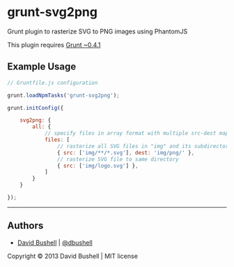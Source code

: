 grunt-svg2png
=============

Grunt plugin to rasterize SVG to PNG images using PhantomJS

This plugin requires [Grunt ~0.4.1](http://gruntjs.com/)

## Example Usage

````javascript
// Gruntfile.js configuration

grunt.loadNpmTasks('grunt-svg2png');

grunt.initConfig({

    svg2png: {
        all: {
            // specify files in array format with multiple src-dest mapping
            files: [
                // rasterize all SVG files in "img" and its subdirectories to "img/png"
                { src: ['img/**/*.svg'], dest: 'img/png/' },
                // rasterize SVG file to same directory
                { src: ['img/logo.svg'] },
            ]
        }
    }

});
````

* * *

## Authors

* [David Bushell](http://dbushell.com) | [@dbushell](http://twitter.com/dbushell)

Copyright © 2013 David Bushell | MIT license
